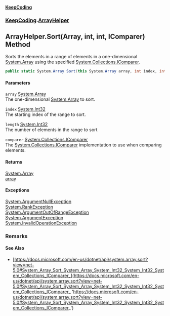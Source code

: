 #### [KeepCoding](index.md 'index')
### [KeepCoding](KeepCoding.md 'KeepCoding').[ArrayHelper](KeepCoding_ArrayHelper.md 'KeepCoding.ArrayHelper')
## ArrayHelper.Sort(Array, int, int, IComparer) Method
Sorts the elements in a range of elements in a one-dimensional [System.Array](https://docs.microsoft.com/en-us/dotnet/api/System.Array 'System.Array') using the specified [System.Collections.IComparer](https://docs.microsoft.com/en-us/dotnet/api/System.Collections.IComparer 'System.Collections.IComparer').  
```csharp
public static System.Array Sort(this System.Array array, int index, int length, System.Collections.IComparer comparer);
```
#### Parameters
<a name='KeepCoding_ArrayHelper_Sort(System_Array_int_int_System_Collections_IComparer)_array'></a>
`array` [System.Array](https://docs.microsoft.com/en-us/dotnet/api/System.Array 'System.Array')  
The one-dimensional [System.Array](https://docs.microsoft.com/en-us/dotnet/api/System.Array 'System.Array') to sort.
  
<a name='KeepCoding_ArrayHelper_Sort(System_Array_int_int_System_Collections_IComparer)_index'></a>
`index` [System.Int32](https://docs.microsoft.com/en-us/dotnet/api/System.Int32 'System.Int32')  
The starting index of the range to sort.
  
<a name='KeepCoding_ArrayHelper_Sort(System_Array_int_int_System_Collections_IComparer)_length'></a>
`length` [System.Int32](https://docs.microsoft.com/en-us/dotnet/api/System.Int32 'System.Int32')  
The number of elements in the range to sort
  
<a name='KeepCoding_ArrayHelper_Sort(System_Array_int_int_System_Collections_IComparer)_comparer'></a>
`comparer` [System.Collections.IComparer](https://docs.microsoft.com/en-us/dotnet/api/System.Collections.IComparer 'System.Collections.IComparer')  
The [System.Collections.IComparer](https://docs.microsoft.com/en-us/dotnet/api/System.Collections.IComparer 'System.Collections.IComparer') implementation to use when comparing elements.
  
#### Returns
[System.Array](https://docs.microsoft.com/en-us/dotnet/api/System.Array 'System.Array')  
[array](KeepCoding_ArrayHelper_Sort(System_Array_int_int_System_Collections_IComparer).md#KeepCoding_ArrayHelper_Sort(System_Array_int_int_System_Collections_IComparer)_array 'KeepCoding.ArrayHelper.Sort(System.Array, int, int, System.Collections.IComparer).array')
#### Exceptions
[System.ArgumentNullException](https://docs.microsoft.com/en-us/dotnet/api/System.ArgumentNullException 'System.ArgumentNullException')  
[System.RankException](https://docs.microsoft.com/en-us/dotnet/api/System.RankException 'System.RankException')  
[System.ArgumentOutOfRangeException](https://docs.microsoft.com/en-us/dotnet/api/System.ArgumentOutOfRangeException 'System.ArgumentOutOfRangeException')  
[System.ArgumentException](https://docs.microsoft.com/en-us/dotnet/api/System.ArgumentException 'System.ArgumentException')  
[System.InvalidOperationException](https://docs.microsoft.com/en-us/dotnet/api/System.InvalidOperationException 'System.InvalidOperationException')  
### Remarks
#### See Also
- [https://docs.microsoft.com/en-us/dotnet/api/system.array.sort?view=net-5.0#System_Array_Sort_System_Array_System_Int32_System_Int32_System_Collections_IComparer_](https://docs.microsoft.com/en-us/dotnet/api/system.array.sort?view=net-5.0#System_Array_Sort_System_Array_System_Int32_System_Int32_System_Collections_IComparer_ 'https://docs.microsoft.com/en-us/dotnet/api/system.array.sort?view=net-5.0#System_Array_Sort_System_Array_System_Int32_System_Int32_System_Collections_IComparer_')
